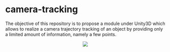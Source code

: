 # camera-tracking

The objective of this repository is to propose a module under Unity3D which allows to realize
a camera trajectory tracking of an object by providing only a limited amount of information,
namely a few points.

<p align="center">
  <img src="camera.gif" />
</p>
